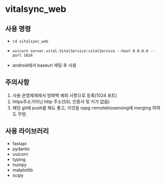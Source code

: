 # vitalsync_web

## 사용 명령
  - `cd vitalsync_web`
  - `uvicorn server.vital.VitalService:vitalService --host 0.0.0.0 --port 1024`

- android에서 baseurl 세팅 후 사용

## 주의사항
1. 사용 운영체제에서 방화벽 예외 사항으로 등록(1024 포트)
2. https주소가아닌 http 주소(SSL 인증서 및 키가 없음)
3. 해당 git에 push를 해도 좋고, 이것을 rppg-remotebiosensing에 merging 하여도 무방.

## 사용 라이브러리
  - fastapi
  - pydantic
  - uvicorn
  - typing
  - numpy
  - matplotlib
  - scipy
